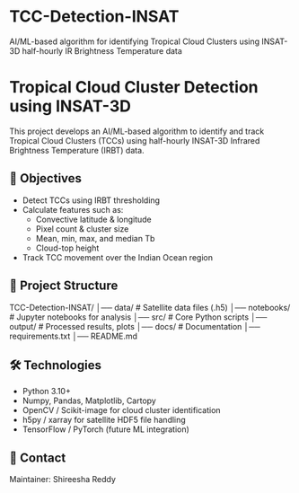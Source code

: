 # TCC-Detection-INSAT
AI/ML-based algorithm for identifying Tropical Cloud Clusters using INSAT-3D half-hourly IR Brightness Temperature data
# Tropical Cloud Cluster Detection using INSAT-3D

This project develops an AI/ML-based algorithm to identify and track Tropical Cloud Clusters (TCCs) using half-hourly INSAT-3D Infrared Brightness Temperature (IRBT) data.

## 📌 Objectives
- Detect TCCs using IRBT thresholding
- Calculate features such as:
  - Convective latitude & longitude
  - Pixel count & cluster size
  - Mean, min, max, and median Tb
  - Cloud-top height
- Track TCC movement over the Indian Ocean region

## 📂 Project Structure
TCC-Detection-INSAT/
│── data/ # Satellite data files (.h5)
│── notebooks/ # Jupyter notebooks for analysis
│── src/ # Core Python scripts
│── output/ # Processed results, plots
│── docs/ # Documentation
│── requirements.txt
│── README.md

## 🛠️ Technologies
- Python 3.10+
- Numpy, Pandas, Matplotlib, Cartopy
- OpenCV / Scikit-image for cloud cluster identification
- h5py / xarray for satellite HDF5 file handling
- TensorFlow / PyTorch (future ML integration) 

## 📧 Contact
Maintainer: Shireesha Reddy  
